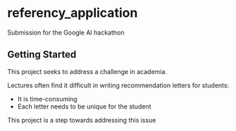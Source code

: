 # referency_application

Submission for the Google AI hackathon

## Getting Started

This project seeks to address a challenge in academia.

Lectures often find it difficult in writing recommendation letters for students:

- It is time-consuming
- Each letter needs to be unique for the student

This project is a step towards addressing this issue